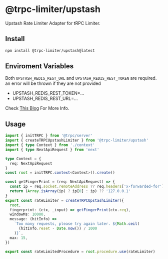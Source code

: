 # @trpc-limiter/upstash

Upstash Rate Limiter Adapter for tRPC Limiter.

## Install

```bash
npm install @trpc-limiter/upstash@latest
```

## Enviroment Variables

Both `UPSTASH_REDIS_REST_URL` and `UPSTASH_REDIS_REST_TOKEN` are required. an error will be thrown if they are not provided

- UPSTASH_REDIS_REST_TOKEN=...
- UPSTASH_REDIS_REST_URL=...

Check [This Blog](https://upstash.com/blog/upstash-ratelimit) For More Info.

## Usage

```ts
import { initTRPC } from '@trpc/server'
import { createTRPCUpstashLimiter } from '@trpc-limiter/upstash'
import { type Context } from './context'
import { type NextApiRequest } from 'next'

type Context = {
  req: NextApiRequest
}
const root = initTRPC.context<Context>().create()

const getFingerPrint = (req: NextApiRequest) => {
  const ip = req.socket.remoteAddress ?? req.headers['x-forwarded-for']
  return (Array.isArray(ip) ? ip[0] : ip) ?? '127.0.0.1'
}
export const rateLimiter = createTRPCUpstashLimiter({
  root,
  fingerprint: (ctx, _input) => getFingerPrint(ctx.req),
  windowMs: 10000,
  message: (hitInfo) =>
    `Too many requests, please try again later. ${Math.ceil(
      (hitInfo.reset - Date.now()) / 1000
    )}`,
  max: 15,
})

export const rateLimitedProcedure = root.procedure.use(rateLimiter)
```
